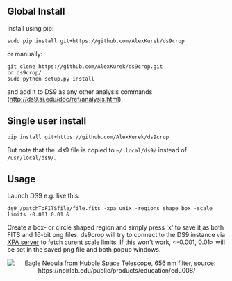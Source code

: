 ## Global Install
Install using pip:
```
sudo pip install git+https://github.com/AlexKurek/ds9crop
```
or manually:
```
git clone https://github.com/AlexKurek/ds9crop.git
cd ds9crop/
sudo python setup.py install
```
and add it to DS9 as any other analysis commands (http://ds9.si.edu/doc/ref/analysis.html).

## Single user install
```
pip install git+https://github.com/AlexKurek/ds9crop
```

But note that the .ds9 file is copied to `~/.local/ds9/` instead of `/usr/local/ds9/`.

## Usage
Launch DS9 e.g. like this:
```
ds9 /patchToFITSfile/file.fits -xpa unix -regions shape box -scale limits -0.001 0.01 &
```

Create a box- or circle shaped region and simply press 'x' to save it as both FITS and 16-bit png files. ds9crop will try to connect to the DS9 instance via [XPA server](https://fossies.org/linux/ds9/xpa/doc/server.html) to fetch curent scale limits. If this won't work, <-0.001, 0.01> will be set in the saved png file and both popup windows.

<p align="center">
  <img alt="Eagle Nebula from Hubble Space Telescope, 656 nm filter, source: https://noirlab.edu/public/products/education/edu008/" src="https://user-images.githubusercontent.com/45330694/214798789-aa419afd-2102-4370-994a-f758edfeee9a.jpg" />
</p>
